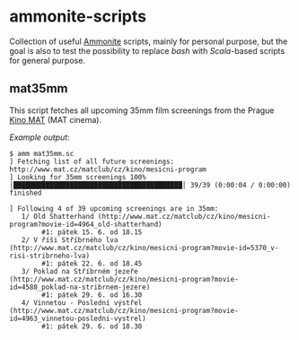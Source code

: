 # ammonite-scripts
Collection of useful [Ammonite](http://ammonite.io) scripts, mainly for personal purpose, but the goal is also to test the possibility to replace *bash* with *Scala*-based scripts for general purpose.


## mat35mm
This script fetches all upcoming 35mm film screenings from the Prague [Kino MAT](http://mat.cz) (MAT cinema).

*Example output*:
```
$ amm mat35mm.sc
] Fetching list of all future screenings: http://www.mat.cz/matclub/cz/kino/mesicni-program
] Looking for 35mm screenings 100% │██████████████████████████████████████████│ 39/39 (0:00:04 / 0:00:00) finished

] Following 4 of 39 upcoming screenings are in 35mm:
   1/ Old Shatterhand (http://www.mat.cz/matclub/cz/kino/mesicni-program?movie-id=4964_old-shatterhand)
        #1: pátek 15. 6. od 18.15
   2/ V říši Stříbrného lva (http://www.mat.cz/matclub/cz/kino/mesicni-program?movie-id=5370_v-risi-stribrneho-lva)
        #1: pátek 22. 6. od 18.45
   3/ Poklad na Stříbrném jezeře (http://www.mat.cz/matclub/cz/kino/mesicni-program?movie-id=4588_poklad-na-stribrnem-jezere)
        #1: pátek 29. 6. od 16.30
   4/ Vinnetou - Poslední výstřel (http://www.mat.cz/matclub/cz/kino/mesicni-program?movie-id=4963_vinnetou-posledni-vystrel)
        #1: pátek 29. 6. od 18.30

```
